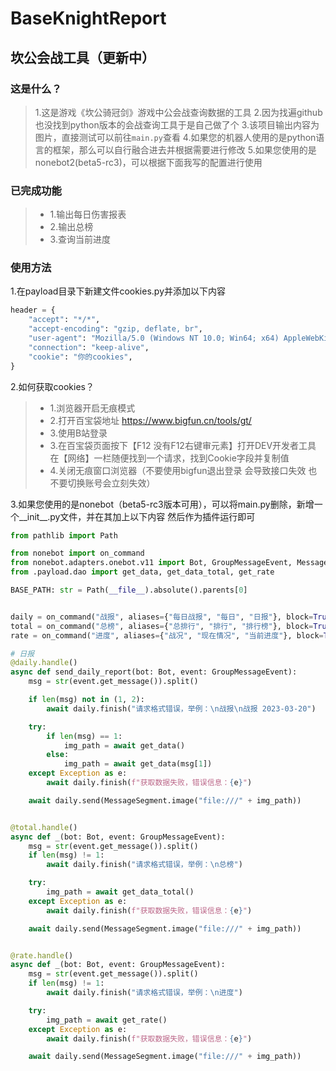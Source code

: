 <!--
 * @Author: 七画一只妖 1157529280@qq.com
 * @Date: 2023-03-27 09:43:36
 * @LastEditors: 七画一只妖 1157529280@qq.com
 * @LastEditTime: 2023-03-31 10:13:39
 * @FilePath: \060坎公骑冠剑会战工具\README.md
 * @Description: 这是默认设置,请设置`customMade`, 打开koroFileHeader查看配置 进行设置: https://github.com/OBKoro1/koro1FileHeader/wiki/%E9%85%8D%E7%BD%AE
-->
# BaseKnightReport
## 坎公会战工具（更新中）

### 这是什么？
> 1.这是游戏《坎公骑冠剑》游戏中公会战查询数据的工具
> 2.因为找遍github也没找到python版本的会战查询工具于是自己做了个
> 3.该项目输出内容为图片，直接测试可以前往`main.py`查看
> 4.如果您的机器人使用的是python语言的框架，那么可以自行融合进去并根据需要进行修改
> 5.如果您使用的是nonebot2(beta5-rc3)，可以根据下面我写的配置进行使用

### 已完成功能
>- 1.输出每日伤害报表
>- 2.输出总榜
>- 3.查询当前进度

### 使用方法
1.在payload目录下新建文件cookies.py并添加以下内容
~~~py
header = {
    "accept": "*/*",
    "accept-encoding": "gzip, deflate, br",
    "user-agent": "Mozilla/5.0 (Windows NT 10.0; Win64; x64) AppleWebKit/537.36 (KHTML, like Gecko) Chrome/111.0.0.0 Safari/537.36 Edg/111.0.1661.54",
    "connection": "keep-alive",
    "cookie": "你的cookies",
}
~~~

2.如何获取cookies？
>- 1.浏览器开启无痕模式
>- 2.打开百宝袋地址 https://www.bigfun.cn/tools/gt/
>- 3.使用B站登录
>- 3.在百宝袋页面按下【F12 没有F12右键审元素】打开DEV开发者工具 在【网络】一栏随便找到一个请求，找到Cookie字段并复制值
>- 4.关闭无痕窗口浏览器（不要使用bigfun退出登录 会导致接口失效 也不要切换账号会立刻失效）

3.如果您使用的是nonebot（beta5-rc3版本可用），可以将main.py删除，新增一个__init__.py文件，并在其加上以下内容
然后作为插件运行即可
~~~python
from pathlib import Path

from nonebot import on_command
from nonebot.adapters.onebot.v11 import Bot, GroupMessageEvent, MessageSegment
from .payload.dao import get_data, get_data_total, get_rate

BASE_PATH: str = Path(__file__).absolute().parents[0]


daily = on_command("战报", aliases={"每日战报", "每日", "日报"}, block=True, priority=1)
total = on_command("总榜", aliases={"总排行", "排行", "排行榜"}, block=True, priority=1)
rate = on_command("进度", aliases={"战况", "现在情况", "当前进度"}, block=True, priority=1)

# 日报
@daily.handle()
async def send_daily_report(bot: Bot, event: GroupMessageEvent):
    msg = str(event.get_message()).split()

    if len(msg) not in (1, 2):
        await daily.finish("请求格式错误，举例：\n战报\n战报 2023-03-20")

    try:
        if len(msg) == 1:
            img_path = await get_data()
        else:
            img_path = await get_data(msg[1])
    except Exception as e:
        await daily.finish(f"获取数据失败，错误信息：{e}")

    await daily.send(MessageSegment.image("file:///" + img_path))


@total.handle()
async def _(bot: Bot, event: GroupMessageEvent):
    msg = str(event.get_message()).split()
    if len(msg) != 1:
        await daily.finish("请求格式错误，举例：\n总榜")

    try:
        img_path = await get_data_total()
    except Exception as e:
        await daily.finish(f"获取数据失败，错误信息：{e}")

    await daily.send(MessageSegment.image("file:///" + img_path))


@rate.handle()
async def _(bot: Bot, event: GroupMessageEvent):
    msg = str(event.get_message()).split()
    if len(msg) != 1:
        await daily.finish("请求格式错误，举例：\n进度")

    try:
        img_path = await get_rate()
    except Exception as e:
        await daily.finish(f"获取数据失败，错误信息：{e}")

    await daily.send(MessageSegment.image("file:///" + img_path))
~~~


